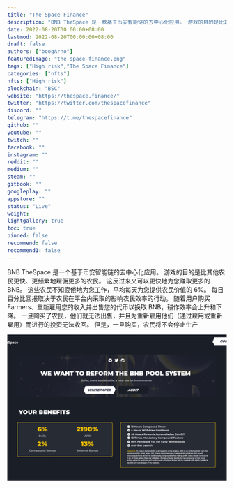 ```yaml
---
title: "The Space Finance"
description: "BNB TheSpace 是一款基于币安智能链的去中心化应用。 游戏的目的是比其他人更快、更频繁地雇用更多的农民。"
date: 2022-08-20T00:00:00+08:00
lastmod: 2022-08-20T00:00:00+08:00
draft: false
authors: ["boogArno"]
featuredImage: "the-space-finance.png"
tags: ["High risk","The Space Finance"]
categories: ["nfts"]
nfts: ["High risk"]
blockchain: "BSC"
website: "https://thespace.finance/"
twitter: "https://twitter.com/thespacefinance"
discord: ""
telegram: "https://t.me/thespacefinance"
github: ""
youtube: ""
twitch: ""
facebook: ""
instagram: ""
reddit: ""
medium: ""
steam: ""
gitbook: ""
googleplay: ""
appstore: ""
status: "Live"
weight: 
lightgallery: true
toc: true
pinned: false
recommend: false
recommend1: false
---
```

BNB TheSpace 是一个基于币安智能链的去中心化应用。 游戏的目的是比其他农民更快、更频繁地雇佣更多的农民。 这反过来又可以更快地为您赚取更多的 BNB。 这些农民不知疲倦地为您工作，平均每天为您提供农民价值的 6%。 每日百分比回报取决于农民在平台内采取的影响农民效率的行动。 随着用户购买 Farmers、重新雇用您的收入并出售您的代币以换取 BNB，耕作效率会上升和下降。 一旦购买了农民，他们就无法出售，并且为重新雇用他们（通过雇用或重新雇用）而进行的投资无法收回。 但是，一旦购买，农民将不会停止生产

![thespacefinance-dapp-high-risk-bsc-image1_e9b26caa54355cc42c8c8b680d21d562](thespacefinance-dapp-high-risk-bsc-image1_e9b26caa54355cc42c8c8b680d21d562.png)